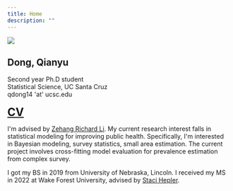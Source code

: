 ```yaml
---
title: Home
description: ""
---
```


<img id="self" src="/images/self.jpg">

## Dong, Qianyu
Second year Ph.D student
<br>
Statistical Science, UC Santa Cruz
<br>
qdong14 'at' ucsc.edu
<br>
<br>
<span style="font-size: 25px;">[**CV**](/texts/CV.pdf)</span>

I'm advised by [Zehang Richard Li](https://zehangli.com/). My current research interest falls in statistical modeling for improving public health. Specifically, I'm interested in Bayesian modeling, survey statistics, small area estimation. The current project involves  cross-fitting model evaluation for prevalence estimation from complex survey. 

I got my BS in 2019 from University of Nebraska, Lincoln. I received my MS in 2022 at Wake Forest University, advised by [Staci Hepler](https://sites.google.com/a/wfu.edu/hepler/).
<br>